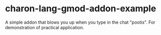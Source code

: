 # charon-lang-gmod-addon-example
A simple addon that blows you up when you type in the chat "pootis". For demonstration of practical application.
